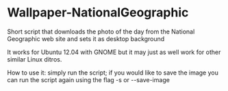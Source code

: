 Wallpaper-NationalGeographic
============================

Short script that downloads the photo of the day from the National Geographic web site and sets it as desktop background

It works for Ubuntu 12.04 with GNOME but it may just as well work for other similar Linux ditros.

How to use it: simply run the script; if you would like to save the image you can run the script again using the flag -s or --save-image
